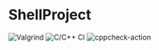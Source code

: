 # ShellProject
![Valgrind](https://github.com/99002458/ShellProject/workflows/Valgrind/badge.svg?branch=main)
![C/C++ CI](https://github.com/99002458/ShellProject/workflows/C/C++%20CI/badge.svg?branch=main)
![cppcheck-action](https://github.com/99002458/ShellProject/workflows/cppcheck-action/badge.svg?branch=main)
